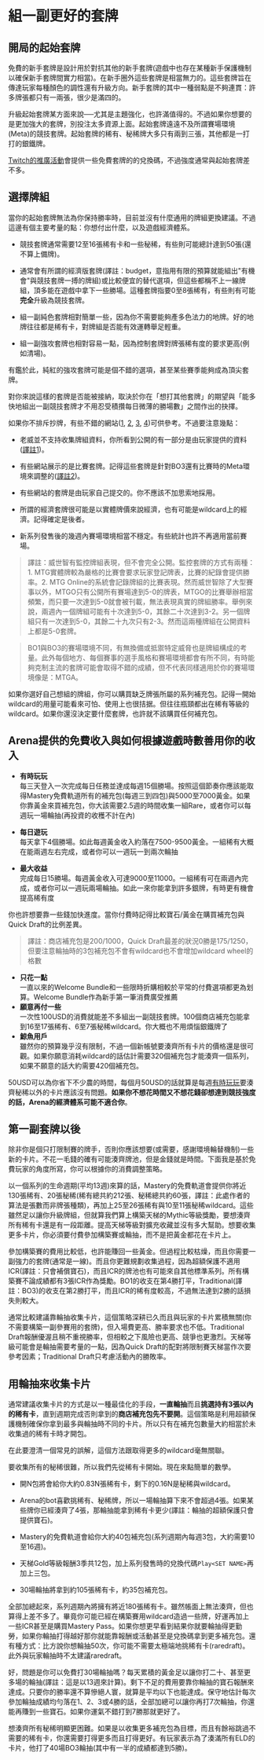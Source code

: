 # 組一副更好的套牌

## 開局的起始套牌

免費的新手套牌是設計用於對抗其他的新手套牌(遊戲中也存在某種新手保護機制以確保新手套牌間實力相當)。在新手圈外這些套牌是相當無力的。這些套牌旨在傳達玩家每種顏色的調性還有升級方向。新手套牌的其中一種弱點是不夠連貫：許多牌張都只有一兩張，很少是滿四的。

升級起始套牌某方面來說──尤其是主題強化，也許滿值得的。不過如果你想要的是更加強大的套牌，別投注太多資源上面。起始套牌遠遠不及所謂賽場環境(Meta)的競技套牌。起始套牌的稀有、秘稀牌大多只有兩到三張，其他都是一打打的銀鐵牌。

[Twitch的推廣活動](https://magic.wizards.com/en/promotions)會提供一些免費套牌的的兌換碼，不過強度通常與起始套牌差不多。

## 選擇牌組

當你的起始套牌無法為你保持勝率時，目前並沒有什麼通用的牌組更換建議。不過這邊有個主要考量的點：你想付出什麼，以及遊戲經濟體系。

- 競技套牌通常需要12至16張稀有卡和一些秘稀，有些則可能總計達到50張(還不算上備牌)。

- 通常會有所謂的經濟版套牌(譯註：budget，意指用有限的預算就能組出"有機會"與競技套牌一搏的牌組)或比較便宜的替代選項，但這些都稱不上一線牌組，頂多能在遊戲中拿下一些勝場。這種套牌指要0至8張稀有，有些則有可能**完全**升級為競技套牌。

- 組一副純色套牌相對簡單一些，因為你不需要能夠產多色法力的地牌。好的地牌往往都是稀有卡，對牌組是否能有效運轉舉足輕重。

- 組一副強攻套牌也相對容易一點，因為控制套牌對牌張稀有度的要求更高(例如清場)。

有鑑於此，純紅的強攻套牌可能是個不錯的選項，甚至某些賽季能夠成為頂尖套牌。

對你來說這樣的套牌是否能被接納，取決於你在「想打其他套牌」的期望與「能多快地組出一副競技套牌才不用忍受積攢每日微薄的勝場數」之間作出的抉擇。

如果你不排斥抄牌，有些不錯的網站([1](https://www.mtggoldfish.com/metagame/standard#paper), [2](https://www.mtgtop8.com/format?f=ST), [3](https://mtgazone.com/decks/), [4](https://mtgmeta.io/metagame))可供參考。不過要注意幾點：

- 老威並不支持收集牌組資料，你所看到公開的有一部分是由玩家提供的資料([譯註1](#comment1))。

- 有些網站展示的是比賽套牌。記得這些套牌是針對BO3還有比賽時的Meta環境來調整的([譯註2](#comment2))。

- 有些網站的套牌是由玩家自己提交的。你不應該不加思索地採用。

- 所謂的經濟套牌很可能是以實體牌價來說經濟，也有可能是wildcard上的經濟。記得確定是後者。

- 新系列發售後的幾週內賽場環境相當不穩定。有些統計也許不再適用當前賽場。

> <span id='comment1'/>譯註：威世智有監控牌組表現，但不會完全公開。監控套牌的方式有兩種：1. MTG實體牌較為嚴格的比賽會要求玩家登記牌表，比賽的紀錄會提供勝率。2. MTG Online的系統會記錄牌組的比賽表現。然而威世智除了大型賽事以外，MTGO只有公開所有賽場達到5-0的牌表，MTGO的比賽舉辦相當頻繁，而只要一次達到5-0就會被刊載，無法表現真實的牌組勝率。舉例來說，兩週內一個牌組可能有十次達到5-0，其餘二十次達到3-2。另一個牌組只有一次達到5-0，其餘二十九次只有2-3。然而這兩種牌組在公開資料上都是5-0套牌。

> <span id='comment2'/>BO1與BO3的賽場環境不同，有無換備或抵禦特定威脅也是牌組構成的考量。此外每個地方、每個賽事的選手風格和賽場環境都會有所不同，有時能夠克制主流的套牌可能會取得不錯的成績，但不代表同樣適用於你的賽場環境像是：MTGA。

如果你選好自己想組的牌組，你可以購買缺乏牌張所屬的系列補充包。記得一開始wildcard的用量可能看來可怕、使用上也很拮据。但往往瓶頸都出在稀有等級的wildcard。如果你還沒決定要什麼套牌，也許就不該購買任何補充包。

## Arena提供的免費收入與如何根據遊戲時數善用你的收入

- <span id='minimalinvolvement'/>**有時玩玩**<br/>每三天登入一次完成每日任務並達成每週15個勝場。按照這個節奏你應該能取得Mastery免費軌道所有的補充包(每週三到四包)與5000至7000黃金。如果你靠黃金來買補充包，你大該需要2.5週的時間收集一組Rare，或者你可以每週玩一場輪抽(再投資的收穫不計在內)

- **每日遊玩**<br/>每天拿下4個勝場。如此每週黃金收入約落在7500-9500黃金。一組稀有大概在能兩週左右完成，或者你可以一週玩一到兩次輪抽

- **最大收益**<br/>完成每日15勝場。每週黃金收入可達9000至11000。一組稀有可在兩週內完成，或者你可以一週玩兩場輪抽。如此一來你能拿到許多銀牌，有時更有機會提高稀有度

你也許想要靠一些錢加快進度。當你付費時記得比較寶石/黃金在購買補充包與Quick Draft的比例差異。

> 譯註：商店補充包是200/1000，Quick Draft最差的狀況0勝是175/1250，但要注意輪抽時的3包補充包不會有wildcard也不會增加wildcard wheel的格數

- **只花一點**<br/>一直以來的Welcome Bundle和一些限時折購相較於平常的付費選項都更為划算。Welcome Bundle作為新手第一筆消費廣受推薦
- **願意再付一些**<br/>一次性100USD的消費就能差不多組出一副競技套牌。100個商店補充包能拿到16至17張稀有、6至7張秘稀wildcard。你大概也不用煩惱銀鐵牌了
- **鯨魚用戶**<br/>雖然你的預算幾乎沒有限制，不過一個新帳號要湊齊所有卡片的價格還是很可觀。如果你願意消耗wildcard的話估計需要320個補充包才能湊齊一個系列，如果不願意的話大約需要420個補充包。

50USD可以為你省下不少農的時間，每個月50USD的話就算是每週[有時玩玩](#minimalinvolvement)要湊齊秘稀以外的卡片應該沒有問題。**如果你不想花時間又不想花錢卻想達到競技強度的話，Arena的經濟體系可能不適合你**。

## 第一副套牌以後

除非你是個只打限制賽的牌手，否則你應該想要(或需要，感謝環境輪替機制)一些新的卡片。不花一毛錢的確有可能湊齊牌池，但是金錢就是時間。下面我是基於免費玩家的角度所寫，你可以根據你的消費調整策略。

以一個系列的生命週期(平均13週)來算的話，Mastery的免費軌道會提供你將近130張稀有、20張秘稀(稀有總共約212張、秘稀總共約60張，譯註：此處作者的算法是張數而非牌張種類)，再加上25至26張稀有與10至11張秘稀wildcard。這些雖然足以讓你升級牌組，但就算我們算上構築天梯的Mythic等級獎勵，要想湊齊所有稀有卡還是有一段距離。提高天梯等級對擴充收藏並沒有多大幫助。想要收集更多卡片，你必須要付費參加構築賽或輪抽，而不是把黃金都花在卡片上。

參加構築賽的費用比較低，也許能賺回一些黃金。但過程比較枯燥，而且你需要一副強力的套牌(通常是一線)。而且你更難規劃收集過程，因為超額保護不適用ICR(譯註：只會補償寶石)，而且ICR的牌池也有可能來自其他標準系列。所有構築賽不論成績都有3張ICR作為獎勵。BO1的收支在第4勝打平，Traditional(譯註：BO3)的收支在第2勝打平，而且ICR的稀有度較高，不過無法達到2勝的話損失則較大。

通常比較建議靠輪抽收集卡片，這個策略深耕已久而且與玩家的卡片累積無關(你不需要構築一副參賽用的套牌)，但入場費更高、勝率要求也不低。Traditional Draft報酬優渥且稍不重視勝率，但相較之下風險也更高、競爭也更激烈。天梯等級可能會是輪抽需要考量的一點，因為Quick Draft的配對將限制賽天梯當作次要參考因素；Traditional Draft只考慮活動內的勝敗率。

## 用輪抽來收集卡片

通常建議收集卡片的方式是以一種最佳化的手段，**一直輪抽**而且**挑選持有3張以內的稀有卡**，直到週期完成否則拿到的**商店補充包先不要開**。這個策略是利用超額保護機制確保你拿到最多與輪抽時不同的卡片。所以只有在補充包數量大約相當於未收集過的稀有卡時才開包。

在此要澄清一個常見的誤解，這個方法跟取得更多的wildcard毫無關聯。

要收集所有的秘稀很難，所以我們先從稀有卡開始。現在來點簡單的數學。

- 開N包將會給你大約0.83N張稀有卡，剩下的0.16N是秘稀與wildcard。

- Arena的bot喜歡挑稀有、秘稀牌，所以一場輪抽算下來不會超過4張。如果某些牌你已經湊齊了4張，那輪抽能拿到稀有卡更少(譯註：輪抽的超額保護只會提供寶石)。

- Mastery的免費軌道會給你大約40包補充包(系列週期內每週3包，大約需要10至16週)。

- 天梯Gold等級報酬3季共12包，加上系列發售時的兌換代碼`Play<SET NAME>`再加上三包。

- 30場輪抽將拿到約105張稀有卡，約35包補充包。

全部加總起來，系列週期內將擁有將近180張稀有卡。雖然帳面上無法湊齊，但也算得上差不多了。畢竟你可能已經在構築賽用wildcard造過一些牌，好運再加上一些ICR甚至是購買Mastery Pass。如果你想更早看到結果你就要輪抽得更勤勞，如果你輪抽打得越好那你就能靠報酬或活動甚至是兌換碼拿到更多補充包。還有種方式：比方說你想輪抽50次，你可能不需要太極端地挑稀有卡(raredraft)。此外與玩家輪抽時不太建議raredraft。

好，問題是你可以免費打30場輪抽嗎？每天累積的黃金足以讓你打二十、甚至更多場的輪抽(譯註：這是以13週來計算)。剩下不足的費用要靠你輪抽的寶石報酬來達成。只要你的勝率還不算慘絕人寰，就算是平均以下也能達成。保守地估計每次參加輪抽成績均勻落在1、2、3或4勝的話，全部加總可以讓你再打7次輪抽，你還能再賺到一些寶石。如果你運氣不錯打到7勝那就更好了。

想湊齊所有秘稀明顯更困難。如果是以收集更多補充包為目標，而且有餘裕跳過不需要的稀有卡，你還需要打得更多而且打得更好。有玩家表示為了湊滿所有ELD的卡片，他打了40場BO3輪抽(其中有一半的成績都達到5勝)。
